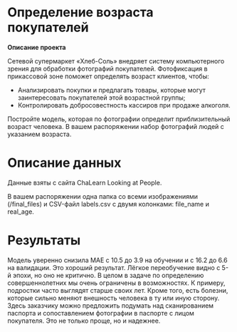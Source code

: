 # Определение возраста покупателей

**Описание проекта**

Сетевой супермаркет «Хлеб-Соль» внедряет систему компьютерного зрения для обработки фотографий покупателей. Фотофиксация в прикассовой зоне поможет определять возраст клиентов, чтобы:
- Анализировать покупки и предлагать товары, которые могут заинтересовать покупателей этой возрастной группы;
- Контролировать добросовестность кассиров при продаже алкоголя.

Постройте модель, которая по фотографии определит приблизительный возраст человека. В вашем распоряжении набор фотографий людей с указанием возраста.

# Описание данных

Данные взяты с сайта ChaLearn Looking at People.

В вашем распоряжении одна папка со всеми изображениями (/final_files) и CSV-файл labels.csv с двумя колонками: file_name и real_age.

# Результаты

Модель уверенно снизила MAE с 10.5 до 3.9 на обучении и с 16.2 до 6.6 на валидации. Это хороший результат. Лёгкое переобучение видно с 5-й эпохи, но оно не критично. В целом в задаче по определению совершеннолетних мы очень ограничены в возможностях. К примеру, подростки часто выглядят старше своих лет. Кроме того, есть болезни, которые сильно меняют внешность человека в ту или иную сторону. Здесь заказчику можно предложить подумать над сканированием паспорта и сопоставлением фотографии в паспорте с лицом покупателя. Это не только проще, но и надежнее.
